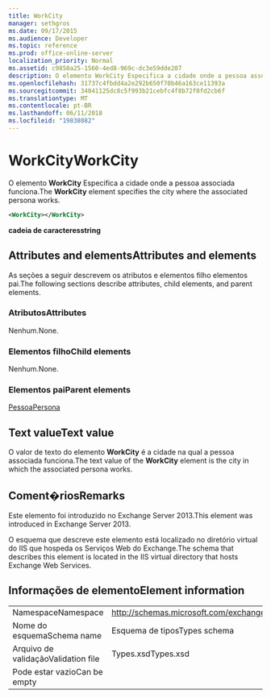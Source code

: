 ```yaml
---
title: WorkCity
manager: sethgros
ms.date: 09/17/2015
ms.audience: Developer
ms.topic: reference
ms.prod: office-online-server
localization_priority: Normal
ms.assetid: c9850a25-1560-4ed8-969c-dc3e59dde207
description: O elemento WorkCity Especifica a cidade onde a pessoa associada funciona.
ms.openlocfilehash: 31737c4fbdd4a2e292b650f70b46a163ce11393a
ms.sourcegitcommit: 34041125dc8c5f993b21cebfc4f8b72f0fd2cb6f
ms.translationtype: MT
ms.contentlocale: pt-BR
ms.lasthandoff: 06/11/2018
ms.locfileid: "19838082"
---
```

# <a name="workcity"></a><span data-ttu-id="7e238-103">WorkCity</span><span class="sxs-lookup"><span data-stu-id="7e238-103">WorkCity</span></span>

<span data-ttu-id="7e238-104">O elemento **WorkCity** Especifica a cidade onde a pessoa associada funciona.</span><span class="sxs-lookup"><span data-stu-id="7e238-104">The **WorkCity** element specifies the city where the associated persona works.</span></span> 
  
```XML
<WorkCity></WorkCity>
```

 <span data-ttu-id="7e238-105">**cadeia de caracteres**</span><span class="sxs-lookup"><span data-stu-id="7e238-105">**string**</span></span>
## <a name="attributes-and-elements"></a><span data-ttu-id="7e238-106">Attributes and elements</span><span class="sxs-lookup"><span data-stu-id="7e238-106">Attributes and elements</span></span>

<span data-ttu-id="7e238-107">As seções a seguir descrevem os atributos e elementos filho elementos pai.</span><span class="sxs-lookup"><span data-stu-id="7e238-107">The following sections describe attributes, child elements, and parent elements.</span></span>
  
### <a name="attributes"></a><span data-ttu-id="7e238-108">Atributos</span><span class="sxs-lookup"><span data-stu-id="7e238-108">Attributes</span></span>

<span data-ttu-id="7e238-109">Nenhum.</span><span class="sxs-lookup"><span data-stu-id="7e238-109">None.</span></span>
  
### <a name="child-elements"></a><span data-ttu-id="7e238-110">Elementos filho</span><span class="sxs-lookup"><span data-stu-id="7e238-110">Child elements</span></span>

<span data-ttu-id="7e238-111">Nenhum.</span><span class="sxs-lookup"><span data-stu-id="7e238-111">None.</span></span>
  
### <a name="parent-elements"></a><span data-ttu-id="7e238-112">Elementos pai</span><span class="sxs-lookup"><span data-stu-id="7e238-112">Parent elements</span></span>

[<span data-ttu-id="7e238-113">Pessoa</span><span class="sxs-lookup"><span data-stu-id="7e238-113">Persona</span></span>](persona.md)
  
## <a name="text-value"></a><span data-ttu-id="7e238-114">Text value</span><span class="sxs-lookup"><span data-stu-id="7e238-114">Text value</span></span>

<span data-ttu-id="7e238-115">O valor de texto do elemento **WorkCity** é a cidade na qual a pessoa associada funciona.</span><span class="sxs-lookup"><span data-stu-id="7e238-115">The text value of the **WorkCity** element is the city in which the associated persona works.</span></span> 
  
## <a name="remarks"></a><span data-ttu-id="7e238-116">Coment�rios</span><span class="sxs-lookup"><span data-stu-id="7e238-116">Remarks</span></span>

<span data-ttu-id="7e238-117">Este elemento foi introduzido no Exchange Server 2013.</span><span class="sxs-lookup"><span data-stu-id="7e238-117">This element was introduced in Exchange Server 2013.</span></span>
  
<span data-ttu-id="7e238-118">O esquema que descreve este elemento está localizado no diretório virtual do IIS que hospeda os Serviços Web do Exchange.</span><span class="sxs-lookup"><span data-stu-id="7e238-118">The schema that describes this element is located in the IIS virtual directory that hosts Exchange Web Services.</span></span>
  
## <a name="element-information"></a><span data-ttu-id="7e238-119">Informações de elemento</span><span class="sxs-lookup"><span data-stu-id="7e238-119">Element information</span></span>

|||
|:-----|:-----|
|<span data-ttu-id="7e238-120">Namespace</span><span class="sxs-lookup"><span data-stu-id="7e238-120">Namespace</span></span>  <br/> |http://schemas.microsoft.com/exchange/services/2006/types  <br/> |
|<span data-ttu-id="7e238-121">Nome do esquema</span><span class="sxs-lookup"><span data-stu-id="7e238-121">Schema name</span></span>  <br/> |<span data-ttu-id="7e238-122">Esquema de tipos</span><span class="sxs-lookup"><span data-stu-id="7e238-122">Types schema</span></span>  <br/> |
|<span data-ttu-id="7e238-123">Arquivo de validação</span><span class="sxs-lookup"><span data-stu-id="7e238-123">Validation file</span></span>  <br/> |<span data-ttu-id="7e238-124">Types.xsd</span><span class="sxs-lookup"><span data-stu-id="7e238-124">Types.xsd</span></span>  <br/> |
|<span data-ttu-id="7e238-125">Pode estar vazio</span><span class="sxs-lookup"><span data-stu-id="7e238-125">Can be empty</span></span>  <br/> ||
   

